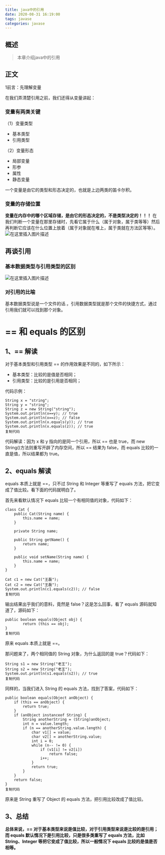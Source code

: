 ```yaml
---
title: java中的引用
date: 2020-08-31 16:19:00
tags: javase
categories: javase
---
```


## 概述

> 本章介绍java中的引用

<!--more-->

## 正文

1前言：先理解变量

在我们弄清楚引用之前，我们还得从变量讲起：

### 变量有两类关键

（1）变量类型

- 基本类型
- 引用类型

（2）变量形态

- 局部变量
- 形参
- 属性
- 静态变量

一个变量是由它的类型和形态决定的，也就是上边两类的笛卡尔积。

### 变量的存储位置

**变量在内存中的哪个区域存储，是由它的形态决定的，不是类型决定的！！！**
在我们判断一个变量在那里存储时，先看它属于什么（属于对象，属于类等等）然后再判断它应该在什么位置上放着（属于对象就在堆上，属于类就在方法区等等）。
![在这里插入图片描述](https://img-blog.csdnimg.cn/20200421165622947.png?x-oss-process=image/watermark,type_ZmFuZ3poZW5naGVpdGk,shadow_10,text_aHR0cHM6Ly9ibG9nLmNzZG4ubmV0L3FxXzQ0ODQwMTQ4,size_16,color_FFFFFF,t_70)

## 再谈引用

### 基本数据类型与引用类型的区别

![在这里插入图片描述](https://img-blog.csdnimg.cn/20200421170403278.png?x-oss-process=image/watermark,type_ZmFuZ3poZW5naGVpdGk,shadow_10,text_aHR0cHM6Ly9ibG9nLmNzZG4ubmV0L3FxXzQ0ODQwMTQ4,size_16,color_FFFFFF,t_70)

### 对引用的比喻

基本数据类型说是一个文件的话.，引用数据类型就是那个文件的快捷方式，通过引用我们就可以找到那个对象。

# == 和 equals 的区别

## 1、== 解读

对于基本类型和引用类型 == 的作用效果是不同的，如下所示：

- 基本类型：比较的是值是否相同；
- 引用类型：比较的是引用是否相同；

代码示例：

```
String x = "string";
String y = "string";
String z = new String("string");
System.out.println(x==y); // true
System.out.println(x==z); // false
System.out.println(x.equals(y)); // true
System.out.println(x.equals(z)); // true
复制代码
```

代码解读：因为 x 和 y 指向的是同一个引用，所以 == 也是 true，而 new String()方法则重写开辟了内存空间，所以 == 结果为 false，而 equals 比较的一直是值，所以结果都为 true。

## 2、equals 解读

equals 本质上就是 ==，只不过 String 和 Integer 等重写了 equals 方法，把它变成了值比较。看下面的代码就明白了。

首先来看默认情况下 equals 比较一个有相同值的对象，代码如下：

```
class Cat {
    public Cat(String name) {
        this.name = name;
    }

    private String name;

    public String getName() {
        return name;
    }

    public void setName(String name) {
        this.name = name;
    }
}

Cat c1 = new Cat("王磊");
Cat c2 = new Cat("王磊");
System.out.println(c1.equals(c2)); // false
复制代码
```

输出结果出乎我们的意料，竟然是 false？这是怎么回事，看了 equals 源码就知道了，源码如下：

```
public boolean equals(Object obj) {
		return (this == obj);
}
复制代码
```

原来 equals 本质上就是 ==。

那问题来了，两个相同值的 String 对象，为什么返回的是 true？代码如下：

```
String s1 = new String("老王");
String s2 = new String("老王");
System.out.println(s1.equals(s2)); // true
复制代码
```

同样的，当我们进入 String 的 equals 方法，找到了答案，代码如下：

```
public boolean equals(Object anObject) {
    if (this == anObject) {
        return true;
    }
    if (anObject instanceof String) {
        String anotherString = (String)anObject;
        int n = value.length;
        if (n == anotherString.value.length) {
            char v1[] = value;
            char v2[] = anotherString.value;
            int i = 0;
            while (n-- != 0) {
                if (v1[i] != v2[i])
                    return false;
                i++;
            }
            return true;
        }
    }
    return false;
}
复制代码
```

原来是 String 重写了 Object 的 equals 方法，把引用比较改成了值比较。

## 3、总结

**总体来说，== 对于基本类型来说是值比较，对于引用类型来说是比较的是引用；而 equals 默认情况下是引用比较，只是很多类重写了 equals 方法，比如 String、Integer 等把它变成了值比较，所以一般情况下 equals 比较的是值是否相等。**

